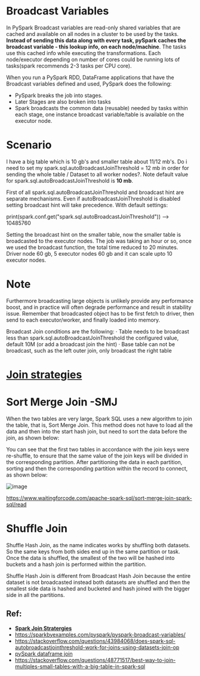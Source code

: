 # Broadcast Variables
In PySpark Broadcast variables are read-only shared variables that are cached and available on all nodes in
a cluster to be used by the tasks. **Instead of sending this data along with every task, pySpark caches the broadcast
variable - this lookup info, on each node/machine**. The tasks use this cached info while executing the transformations. Each
node/executor depending on number of cores could be running lots of tasks(spark recommends 2-3 tasks per CPU core).


When you run a PySpark RDD, DataFrame applications that have the Broadcast variables defined and used,
PySpark does the following:

- PySpark breaks the job into stages.
- Later Stages are also broken into tasks
- Spark broadcasts the common data (reusable) needed by tasks within each stage, one instance broadcast 
variable/table is available on the executor node.

# Scenario
I have a big table which is 10 gb's and smaller table about 11/12 mb's. Do i need to set my spark.sql.autoBroadcastJoinThreshold = 12 mb
in order for sending the whole table / Dataset to all worker nodes?. Note default value for spark.sql.autoBroadcastJoinThreshold is **10 mb**.

First of all spark.sql.autoBroadcastJoinThreshold and broadcast hint are separate mechanisms. Even if autoBroadcastJoinThreshold is 
disabled setting broadcast hint will take precedence. With default settings:

print(spark.conf.get("spark.sql.autoBroadcastJoinThreshold")) --> 10485760

Setting the broadcast hint on the smaller table, now the smaller table is broadcasted to the executor nodes. The job was taking an hour or so,
once we used the broadcast function, the total time reduced to 20 minutes. Driver node 60 gb, 5 executor nodes 60 gb  and it can scale upto
10 executor nodes.

# Note
Furthermore broadcasting large objects is unlikely provide any performance boost, and in practice will often degrade
performance and result in stability issue. Remember that broadcasted object has to be first fetch to driver, then 
send to each executor/worker, and finally loaded into memory.

Broadcast Join conditions are the following:
· Table needs to be broadcast less than  spark.sql.autoBroadcastJoinThreshold the configured value, default 10M (or add a broadcast join the hint)
· Base table can not be broadcast, such as the left outer join, only broadcast the right table

# [Join strategies](README.md)

# Sort Merge Join -SMJ
When the two tables are very large, Spark SQL uses a new algorithm to join the table, that is, Sort Merge Join. This method does not have to
 load all the data and then into the start hash join, but need to sort the data before the join, as shown below:

You can see that the first two tables in accordance with the join keys were re-shuffle, to ensure that the same value of the join keys will be divided
in the corresponding partition. After partitioning the data in each partition, sorting and then the corresponding partition within the record to
 connect, as shown below:

![image](https://user-images.githubusercontent.com/52529498/155909404-7bfcbbc7-7ce2-478d-825d-b749dad3bc46.png)

https://www.waitingforcode.com/apache-spark-sql/sort-merge-join-spark-sql/read


# Shuffle Join
Shuffle Hash Join, as the name indicates works by shuffling both datasets. So the same keys from both sides end up in the same partition 
or task. Once the data is shuffled, the smallest of the two will be hashed into buckets and a hash join is performed within the partition.

Shuffle Hash Join is different from Broadcast Hash Join because the entire dataset is not broadcasted instead both datasets are shuffled 
and then the smallest side data is hashed and bucketed and hash joined with the bigger side in all the partitions.

Ref: 
-------------------
- **[Spark Join Stratergies](https://towardsdatascience.com/strategies-of-spark-join-c0e7b4572bcf)** 
- https://sparkbyexamples.com/pyspark/pyspark-broadcast-variables/
- https://stackoverflow.com/questions/43984068/does-spark-sql-autobroadcastjointhreshold-work-for-joins-using-datasets-join-op
- [pySpark dataframe join](https://sparkbyexamples.com/pyspark/pyspark-join-explained-with-examples)
- https://stackoverflow.com/questions/48771517/best-way-to-join-multiples-small-tables-with-a-big-table-in-spark-sql
